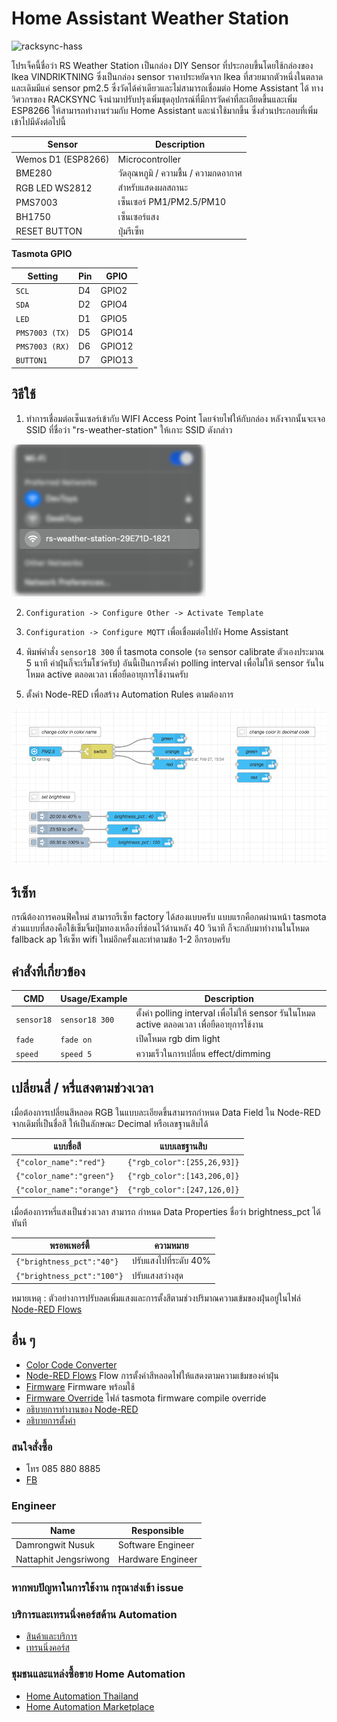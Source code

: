 # Home Assistant Weather Station

![racksync-hass](screenshot/IKEA.png)

โปรเจ็คนี้ชื่อว่า RS Weather Station เป็นกล่อง DIY Sensor ที่ประกอบขึ้นโดยใช้กล่องของ Ikea VINDRIKTNING ซึ่งเป็นกล่อง sensor ราคาประหยัดจาก Ikea ที่สวยมากตัวหนึ่งในตลาดและเดิมมีแค่ sensor pm2.5 ซึ่งวัดได้ค่าเดียวและไม่สามารถเชื่อมต่อ Home Assistant ได้ ทางวิศวกรของ RACKSYNC จึงนำมาปรับปรุงเพิ่มชุดอุปกรณ์ที่มีการวัดค่าที่ละเอียดขึ้นและเพิ่ม ESP8266 ให้สามารถทำงานร่วมกับ Home Assistant และน่าใช้มากขึ้น ซึ่งส่วนประกอบที่เพิ่มเข้าไปมีดังต่อไปนี้

| Sensor           | Description      |
|------------------|------------------|
| Wemos D1 (ESP8266)  | Microcontroller
| BME280   | วัดอุณหภูมิ / ความชื้น / ความกดอากาศ        
| RGB LED WS2812   | สำหรับแสดงผลสถานะ        
| PMS7003          | เซ็นเซอร์ PM1/PM2.5/PM10           
| BH1750           | เซ็นเซอร์แสง          
| RESET BUTTON     | ปุ่มรีเซ็ท          

**Tasmota GPIO**

| Setting          | Pin | GPIO       |
|------------------|------|------------|
| ``SCL``              | D4 | GPIO2
| ``SDA``              | D2 | GPIO4
| ``LED``              | D1 | GPIO5
| ``PMS7003 (TX)``     | D5 | GPIO14 
| ``PMS7003 (RX)``     | D6 | GPIO12
| ``BUTTON1``          | D7 | GPIO13 


## วิธีใช้ 

1. ทำการเชื่อมต่อเซ็นเซอร์เข้ากับ WIFI Access Point โดยจ่ายไฟให้กับกล่อง หลังจากนั้นจะเจอ SSID ที่ชื่อว่า "rs-weather-station" ให้เกาะ SSID ดังกล่าว

![racksync-fallback_ap](screenshot/fallback_ap.png)

2. ``Configuration -> Configure Other -> Activate Template``  

3. ``Configuration -> Configure MQTT`` เพื่อเชื่อมต่อไปยัง Home Assistant

4. พิมพ์คำสั่ง ``sensor18 300`` ที่ tasmota console (รอ sensor calibrate ตัวเองประมาณ 5 นาที ค่าฝุ่นก็จะเริ่มโชว์ครับ)  อันนี้เป็นการตั้งค่า polling interval เพื่อไม่ให้ sensor รันในโหมด active ตลอดเวลา เพื่อยืดอายุการใช้งานครับ

5. ตั้งค่า Node-RED เพื่อสร้าง Automation Rules ตามต้องการ

![racksync-automation-flows](screenshot/node-red_flows.png)

## รีเซ็ท

กรณีต้องการคอนฟิคใหม่ สามารถรีเซ็ท factory ได้สองแบบครับ แบบแรกคือกดผ่านหน้า tasmota ส่วนแบบที่สองคือใช้เข็มจิ้มปุ่มทองเหลืองที่ซ่อนไว้ด้านหลัง 40 วินาที ก็จะกลับมาทำงานในโหมด fallback ap ให้เซ็ท wifi ใหม่อีกครั้งและทำตามข้อ 1-2 อีกรอบครับ

## คำสั่งที่เกี่ยวข้อง

| CMD           |  Usage/Example      | Description      |
|------------------|------------------|------------------|
| ``sensor18``              | ``sensor18 300`` | ตั้งค่า polling interval เพื่อไม่ให้ sensor รันในโหมด active ตลอดเวลา เพื่อยืดอายุการใช้งาน
| ``fade``              | ``fade on`` | เปิดโหมด rgb dim light
| ``speed``              | ``speed 5`` | ความเร็วในการเปลี่ยน effect/dimming

## เปลี่ยนสี่ / หรี่แสงตามช่วงเวลา

เมื่อต้องการเปลี่ยนสีหลอด RGB ในแบบละเอียดขึ้นสามารถกำหนด Data Field ใน Node-RED จากเดิมที่เป็นชื่อสี ให้เป็นลักษณะ Decimal หรือเลขฐานสิบได้

| แบบชื่อสี          |  แบบเลชฐานสิบ      |
|------------------|------------------|
| ``{"color_name":"red"}``              | ``{"rgb_color":[255,26,93]}`` 
| ``{"color_name":"green"}``              | ``{"rgb_color":[143,206,0]}`` 
| ``{"color_name":"orange"}``              | ``{"rgb_color":[247,126,0]}`` 

เมื่อต้องการหรี่แสงเป็นช่วงเวลา สามารถ กำหนด Data Properties ชื่อว่า brightness_pct ได้ทันที

| พรอพเพอร์ตี้          | ความหมาย      |
|------------------|------------------|
| ``{"brightness_pct":"40"}``              | ปรับแสงไปที่ระดับ 40% 
| ``{"brightness_pct":"100"}``              | ปรับแสงสว่างสุด

หมายเหตุ : ตัวอย่างการปรับลดเพิ่มแสงและการตั้งสีตามช่วงปริมาณความเข้มของฝุ่นอยู่ในไฟล์ [Node-RED Flows](flows.json) 


## อื่น ๆ

- [Color Code Converter](https://www.color-hex.com/)
- [Node-RED Flows](flows.json) Flow การตั้งค่าสีหลอดไฟให้แสดงตามความเข้มของค่าฝุ่น
- [Firmware](bin/rs_weather_station.bin) Firmware พร้อมใช้
- [Firmware Override](user_config_override.h) ไฟล์ tasmota firmware compile override
- [อธิบายการทำงานของ Node-RED](screenshot/node-red.mp4)
- [อธิบายการตั้งค่า](screenshot/wifi-config.mov)

### สนใจสั่งซื้อ
- โทร 085 880 8885
- [FB](https://facebook.com/racksync)

### Engineer

| Name             | Responsible         |
|------------------|------------------|
| Damrongwit Nusuk | Software Engineer
| Nattaphit Jengsriwong   | Hardware Engineer


### หากพบปัญหาในการใช้งาน กรุณาส่งเข้า issue

### บริการและเทรนนิ่งคอร์สด้าน Automation 

- [สินค้าและบริการ](http://racksync.com)
- [เทรนนิ่งคอร์ส](https://www.racksync.com/products/)

### ชุมชนและแหล่งซื้อขาย Home Automation

- [Home Automation Thailand](https://www.facebook.com/groups/hathailand)
- [Home Automation Marketplace](https://www.facebook.com/groups/hatmarketplace)